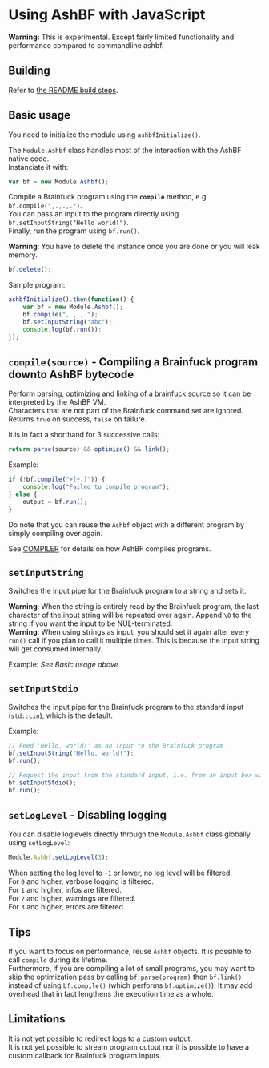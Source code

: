 # Using AshBF with JavaScript

**Warning:** This is experimental. Except fairly limited functionality and performance compared to commandline ashbf.

## Building

Refer to [the README build steps](README.md).

## Basic usage

You need to initialize the module using `ashbfInitialize()`.

The `Module.Ashbf` class handles most of the interaction with the AshBF native code.  
Instanciate it with:

```js
var bf = new Module.Ashbf();
```

Compile a Brainfuck program using the **`compile`** method, e.g. `bf.compile(",.,.,.")`.  
You can pass an input to the program directly using `bf.setInputString("Hello world!")`.  
Finally, run the program using `bf.run()`.

**Warning**: You have to delete the instance once you are done or you will leak memory.

```js
bf.delete();
```

Sample program:

```js
ashbfInitialize().then(function() {
	var bf = new Module.Ashbf();
	bf.compile(",.,.,.");
	bf.setInputString("abc");
	console.log(bf.run());
});
```

## **`compile(source)`** - Compiling a Brainfuck program downto AshBF bytecode

Perform parsing, optimizing and linking of a brainfuck source so it can be interpreted by the AshBF VM.  
Characters that are not part of the Brainfuck command set are ignored.  
Returns `true` on success, `false` on failure.

It is in fact a shorthand for 3 successive calls:

```js
return parse(source) && optimize() && link();
```

Example:

```js
if (!bf.compile("+[+.]")) {
	console.log("Failed to compile program");
} else {
	output = bf.run();
}
```

Do note that you can reuse the `Ashbf` object with a different program by simply compiling over again.

See [COMPILER](COMPILER.md) for details on how AshBF compiles programs.

## **`setInputString`**

Switches the input pipe for the Brainfuck program to a string and sets it.

**Warning**: When the string is entirely read by the Brainfuck program, the last character of the input string will be repeated over again. Append `\0` to the string if you want the input to be NUL-terminated.  
**Warning**: When using strings as input, you should set it again after every `run()` call if you plan to call it multiple times. This is because the input string will get consumed internally.

Example: *See Basic usage above*

## **`setInputStdio`**

Switches the input pipe for the Brainfuck program to the standard input (`std::cin`), which is the default.

Example:

```js
// Feed 'Hello, world!' as an input to the Brainfuck program
bf.setInputString("Hello, world!");
bf.run();

// Request the input from the standard input, i.e. from an input box with emscripten
bf.setInputStdio();
bf.run();
```

## **`setLogLevel`** - Disabling logging

You can disable loglevels directly through the `Module.Ashbf` class globally using `setLogLevel`:

```js
Module.Ashbf.setLogLevel(3);
```

When setting the log level to `-1` or lower, no log level will be filtered.  
For `0` and higher, verbose logging is filtered.  
For `1` and higher, infos are filtered.  
For `2` and higher, warnings are filtered.  
For `3` and higher, errors are filtered.

## Tips

If you want to focus on performance, reuse `Ashbf` objects. It is possible to call `compile` during its lifetime.  
Furthermore, if you are compiling a lot of small programs, you may want to skip the optimization pass by calling `bf.parse(program)` then `bf.link()` instead of using `bf.compile()` (which performs `bf.optimize()`). It may add overhead that in fact lengthens the execution time as a whole.

## Limitations

It is not yet possible to redirect logs to a custom output.  
It is not yet possible to stream program output nor it is possible to have a custom callback for Brainfuck program inputs.